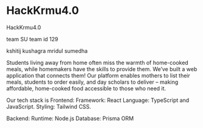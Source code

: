 # HackKrmu4.0
HackKrmu4.0

team SU 
team id 129

kshitij 
kushagra 
mridul 
sumedha 

Students living away from home often miss the warmth of home-cooked meals, while homemakers have the skills to provide them. We’ve built a web application that connects them! Our platform enables mothers to list their meals, students to order easily, and day scholars to deliver – making affordable, home-cooked food accessible to those who need it.

Our tech stack is
Frontend:
    Framework: React 
    Language: TypeScript and JavaScript.
    Styling: Tailwind CSS.

Backend:
    Runtime: Node.js 
    Database: Prisma ORM 

